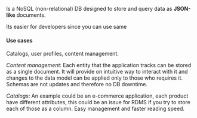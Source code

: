 Is a NoSQL (non-relational) DB designed to store and query data as **JSON-like** documents.

Its easier for developers since you can use same 

#### Use cases
Catalogs, user profiles, content management.

*Content management*: Each entity that the application tracks can be stored as a single document. It will provide on intuitive way to interact with it and changes to the data model can be applied only to those who requires it. Schemas are not updates and therefore no DB downtime.

*Catalogs*: An example could be an e-commerce application, each product have different attributes, this could be an issue for RDMS if you try to store each of those as a column. Easy management and faster reading speed.
